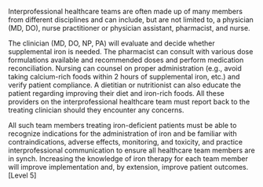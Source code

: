 Interprofessional healthcare teams are often made up of many members from different disciplines and can include, but are not limited to, a physician (MD, DO), nurse practitioner or physician assistant, pharmacist, and nurse.

The clinician (MD, DO, NP, PA) will evaluate and decide whether supplemental iron is needed. The pharmacist can consult with various dose formulations available and recommended doses and perform medication reconciliation. Nursing can counsel on proper administration (e.g., avoid taking calcium-rich foods within 2 hours of supplemental iron, etc.) and verify patient compliance. A dietitian or nutritionist can also educate the patient regarding improving their diet and iron-rich foods. All these providers on the interprofessional healthcare team must report back to the treating clinician should they encounter any concerns.

All such team members treating iron-deficient patients must be able to recognize indications for the administration of iron and be familiar with contraindications, adverse effects, monitoring, and toxicity, and practice interprofessional communication to ensure all healthcare team members are in synch. Increasing the knowledge of iron therapy for each team member will improve implementation and, by extension, improve patient outcomes. [Level 5]